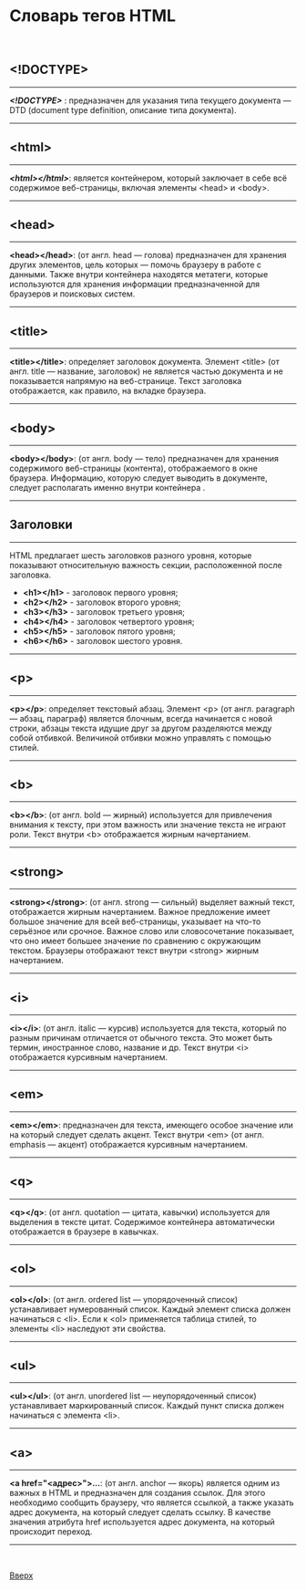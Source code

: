 <a id="Вверх"></a>
# Словарь тегов HTML

<br/>

## <!DOCTYPE>
**************
___\<!DOCTYPE>___
:  предназначен для указания типа текущего документа — DTD (document type definition, описание типа документа). 
**************
## \<html>
**************
___\<html>\</html>___: является контейнером, который заключает в себе всё содержимое веб-страницы, включая элементы \<head> и \<body>.
**************
## \<head>
**************
__\<head>\</head>__: (от англ. head — голова) предназначен для хранения других элементов, цель которых — помочь браузеру в работе с данными. Также внутри контейнера <head> находятся метатеги, которые используются для хранения информации предназначенной для браузеров и поисковых систем.
**************
## \<title>
**************
__\<title>\</title>__: определяет заголовок документа. Элемент \<title> (от англ. title — название, заголовок) не является частью документа и не показывается напрямую на веб-странице. Текст заголовка отображается, как правило, на вкладке браузера.
**************
## \<body>
**************
__\<body>\</body>__: (от англ. body — тело) предназначен для хранения содержимого веб-страницы (контента), отображаемого в окне браузера. Информацию, которую следует выводить в документе, следует располагать именно внутри контейнера <body>. 
**************
## Заголовки
**************
HTML предлагает шесть заголовков разного уровня, которые показывают относительную важность секции, расположенной после заголовка. 
* __\<h1>\</h1>__ - заголовок первого уровня;
* __\<h2>\</h2>__ - заголовок второго уровня;
* __\<h3>\</h3>__ - заголовок третьего уровня;
* __\<h4>\</h4>__ - заголовок четвертого уровня;
* __\<h5>\</h5>__ - заголовок пятого уровня;
* __\<h6>\</h6>__ - заголовок шестого уровня.
**************
## \<p>
**************
__\<p>\</p>__: определяет текстовый абзац. Элемент \<p> (от англ. paragraph — абзац, параграф) является блочным, всегда начинается с новой строки, абзацы текста идущие друг за другом разделяются между собой отбивкой. Величиной отбивки можно управлять с помощью стилей. 
**************
## \<b>
**************
__\<b>\</b>__: (от англ. bold — жирный) используется для привлечения внимания к тексту, при этом важность или значение текста не играют роли. Текст внутри \<b> отображается жирным начертанием.
**************
## \<strong>
**************
__\<strong>\</strong>__: (от англ. strong — сильный) выделяет важный текст, отображается жирным начертанием. Важное предложение имеет большое значение для всей веб-страницы, указывает на что-то серьёзное или срочное. Важное слово или словосочетание показывает, что оно имеет большее значение по сравнению с окружающим текстом. Браузеры отображают текст внутри \<strong> жирным начертанием.
**************
## \<i>
*************
__\<i>\</i>__: (от англ. italic — курсив) используется для текста, который по разным причинам отличается от обычного текста. Это может быть термин, иностранное слово, название и др. Текст внутри \<i> отображается курсивным начертанием.
*************
## \<em>
*************
__\<em>\</em>__: предназначен для текста, имеющего особое значение или на который следует сделать акцент. Текст внутри \<em> (от англ. emphasis — акцент) отображается курсивным начертанием.
*************
## \<q>
*************
__\<q>\</q>__: (от англ. quotation — цитата, кавычки) используется для выделения в тексте цитат. Содержимое контейнера автоматически отображается в браузере в кавычках.
*************
## \<ol>
************
__\<ol>\</ol>__: (от англ. ordered list — упорядоченный список) устанавливает нумерованный список. Каждый элемент списка должен начинаться с \<li>. Если к \<ol> применяется таблица стилей, то элементы \<li> наследуют эти свойства.
************
## \<ul>
************
__\<ul>\</ul>__: (от англ. unordered list — неупорядоченный список) устанавливает маркированный список. Каждый пункт списка должен начинаться с элемента \<li>.
************
## \<a>
************
__\<a href="<адрес>">...</a>__: (от англ. anchor — якорь) является одним из важных в HTML и предназначен для создания ссылок. Для этого необходимо сообщить браузеру, что является ссылкой, а также указать адрес документа, на который следует сделать ссылку. В качестве значения атрибута href используется адрес документа, на который происходит переход.
************

<br/>

[Вверх](#Вверх)